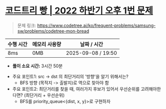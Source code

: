 # [코드트리 빵 | 2022 하반기 오후 1번 문제](https://www.codetree.ai/ko/frequent-problems/samsung-sw/problems/codetree-mon-bread)

> 문제 링크: https://www.codetree.ai/ko/frequent-problems/samsung-sw/problems/codetree-mon-bread

| 수행 시간 | 메모리 사용량 | 날짜 / 시간            |
| ----- | ------- | ------------------ |
| 8ms   | 0MB     | 2025-09-08 / 19:50 |

* **풀이 소요 시간:** 3시간 50분

- 주요 포인트1: src -> dst 의 최단거리의 '방향'을 알기 위해서는?
    - BFS 방향 (목적지 -> 출발지)로 역으로 찾아야 함
- 주요 포인트2: 최단거리를 찾을 때, 여러가지 후보가 있어서 우선순위를 고려해야한다면? (최단거리 + 우선순위)
    - BFS를 priority_queue<{dist, x, y}>로 구현하자